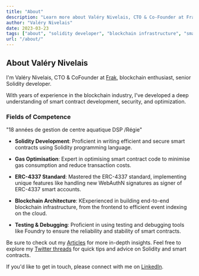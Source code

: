 ```yaml
---
title: "About"
description: "Learn more about Valéry Nivelais, CTO & Co-Founder at Frak, a senior Solidity developer."
author: "Valéry Nivelais"
date: 2023-03-23
tags: ["about", "solidity developer", "blockchain infrastructure", "smart contracts"]
url: "/about/"
---
```

## About Valéry Nivelais

  

I'm Valéry Nivelais, CTO & CoFounder at [Frak](https://frak-labs.com/), blockchain enthusiast, senior Solidity developer.

With years of experience in the blockchain industry, I've developed a deep understanding of smart contract development, security, and optimization.

  

### Fields of Competence

  
 "18 années de gestion de centre aquatique DSP /Régie"
-  **Solidity Development**: Proficient in writing efficient and secure smart contracts using Solidity programming language.

-  **Gas Optimisation**: Expert in optimising smart contract code to minimise gas consumption and reduce transaction costs.

-  **ERC-4337 Standard**: Mastered the ERC-4337 standard, implementing unique features like handling new WebAuthN signatures as signer of ERC-4337 smart accounts.

-  **Blockchain Architecture**: KExperienced in building end-to-end blockchain infrastructure, from the frontend to efficient event indexing on the cloud.

-  **Testing & Debugging**: Proficient in using testing and debugging tools like Foundry to ensure the reliability and stability of smart contracts.

  

Be sure to check out my [Articles](/articles/) for more in-depth insights. Feel free to explore my [Twitter threads](/threads/) for quick tips and advice on Solidity and smart contracts.

  

If you'd like to get in touch, please connect with me on [LinkedIn](https://www.linkedin.com/in/Valéry-nivelais/).